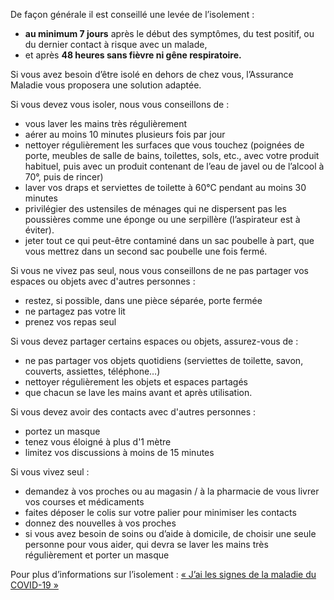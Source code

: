 De façon générale il est conseillé une levée de l’isolement :
* **au minimum 7 jours** après le début des symptômes, du test positif, ou du dernier contact à risque avec un malade,
* et après **48 heures sans fièvre ni gêne respiratoire.**

Si vous avez besoin d’être isolé en dehors de chez vous, l’Assurance Maladie vous proposera une solution adaptée.

Si vous devez vous isoler, nous vous conseillons de :
* vous laver les mains très régulièrement
* aérer au moins 10 minutes plusieurs fois par jour
* nettoyer régulièrement les surfaces que vous touchez (poignées de porte, meubles de salle de bains, toilettes, sols, etc., avec votre produit habituel, puis avec un produit contenant de l’eau de javel ou de l’alcool à 70°, puis de rincer)
* laver vos draps et serviettes de toilette à 60°C pendant au moins 30 minutes
* privilégier des ustensiles de ménages qui ne dispersent pas les poussières comme une éponge ou une serpillère (l’aspirateur est à éviter).
* jeter tout ce qui peut-être contaminé dans un sac poubelle à part, que vous mettrez dans un second sac poubelle une fois fermé.

Si vous ne vivez pas seul, nous vous conseillons de ne pas partager vos espaces ou objets avec d'autres personnes :
* restez, si possible, dans une pièce séparée, porte fermée
* ne partagez pas votre lit
* prenez vos repas seul

Si vous devez partager certains espaces ou objets, assurez-vous de :
* ne pas partager vos objets quotidiens (serviettes de toilette, savon, couverts, assiettes, téléphone…)
* nettoyer régulièrement les objets et espaces partagés
* que chacun se lave les mains avant et après utilisation.

Si vous devez avoir des contacts avec d'autres personnes :
* portez un masque
* tenez vous éloigné à plus d'1 mètre
* limitez vos discussions à moins de 15 minutes

Si vous vivez seul :
* demandez à vos proches ou au magasin / à la pharmacie de vous livrer vos courses et médicaments
* faites déposer le colis sur votre palier pour minimiser les contacts
* donnez des nouvelles à vos proches
* si vous avez besoin de soins ou d’aide à domicile, de choisir une seule personne pour vous aider, qui devra se laver les mains très régulièrement et porter un masque


Pour plus d’informations sur l’isolement : [« J’ai les signes de la maladie du COVID-19 »](https://solidarites-sante.gouv.fr/IMG/pdf/j_ai_des_signes_de_la_maladie_du_covid19.pdf)
